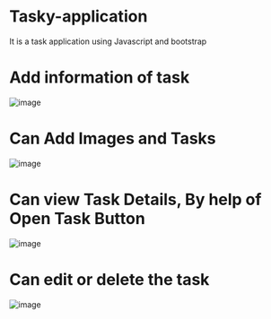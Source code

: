 # Tasky-application
It is a task application using Javascript and bootstrap

# Add information of task
![image](https://github.com/MangleshKumar1/Tasky-application/assets/97977847/9df200b2-113a-4f5b-bbe1-87da220aca4c)

# Can Add Images and Tasks
![image](https://github.com/MangleshKumar1/Tasky-application/assets/97977847/45d51df6-e24d-4825-be9a-80fc025d8271)

# Can view Task Details, By help of Open Task Button
![image](https://github.com/MangleshKumar1/Tasky-application/assets/97977847/549c2310-fe17-4f8e-8ff1-93bb29d64a73)

# Can edit or delete the task
![image](https://github.com/MangleshKumar1/Tasky-application/assets/97977847/ca43d361-67c0-45ff-9281-4ea2f7cf9551)
